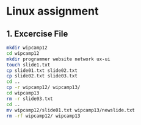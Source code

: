 # Linux assignment

## 1. Excercise File

```bash
mkdir wipcamp12
cd wipcamp12
mkdir programmer website network ux-ui
touch slide1.txt
cp slide01.txt slide02.txt
cp slide02.txt slide03.txt
cd ..
cp -r wipcamp12/ wipcamp13/
cd wipcamp13
rm -r slide03.txt
cd ..
mv wipcamp12/slide01.txt wipcamp13/newslide.txt
rm -rf wipcamp12/ wipcamp13
```
